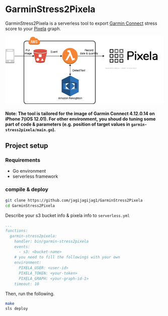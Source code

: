 # GarminStress2Pixela
GarminStress2Pixela is a serverless tool to export [Garmin Connect](https://connect.garmin.com/ja-JP/) stress score to your [Pixela](https://pixe.la/) graph.

![screen](./docs/GarminStress2Pixela.png "screen")

#### Note: The tool is tailored for the image of Garmin Connect 4.12.0.14 on iPhone 7(iOS 12.01). For other environment, you shoud do tuning some part of code & parameters (e.g. position of target values in `garmin-stress2pixela/main.go`).

## Project setup
### Requirements
- Go environment
- serverless framework

### compile & deploy
```bash
git clone https://github.com/jagijagijag1/GarminStress2Pixela
cd GarminStress2Pixela
```

Describe your s3 bucket info & pixela info to `serverless.yml`
```yaml:serverless.yml
...
functions:
  garmin-stress2pixela:
    handler: bin/garmin-stress2pixela
    events:
      - s3: <bucket-name>
    # you need to fill the followings with your own
    environment:
      PIXELA_USER: <user-id>
      PIXELA_TOKEN: <your-token>
      PIXELA_GRAPH: <your-graph-id-1>
    timeout: 10
```

Then, run the following.

```bash
make
sls deploy
```
